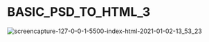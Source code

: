 # BASIC_PSD_TO_HTML_3
![screencapture-127-0-0-1-5500-index-html-2021-01-02-13_53_23](https://user-images.githubusercontent.com/75759109/103453259-5407c200-4d02-11eb-951e-81328571c1a5.png)
